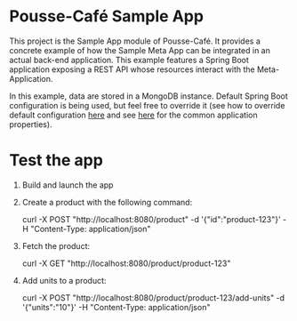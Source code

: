 # Pousse-Café Sample App

This project is the Sample App module of Pousse-Café. It provides a concrete example of how the Sample Meta App can be 
integrated in an actual back-end application. This example features a Spring Boot application exposing a REST API
whose resources interact with the Meta-Application.

In this example, data are stored in a MongoDB instance. Default Spring Boot configuration is being used, but feel free to override it
(see how to override default configuration [here](https://docs.spring.io/spring-boot/docs/current/reference/html/boot-features-external-config.html)
and see
[here](https://docs.spring.io/spring-boot/docs/current/reference/html/common-application-properties.html)
for the common application properties).

# Test the app

1. Build and launch the app
2. Create a product with the following command:

    curl -X POST "http://localhost:8080/product" -d '{"id":"product-123"}' -H "Content-Type: application/json"

3. Fetch the product:

    curl -X GET "http://localhost:8080/product/product-123"

4. Add units to a product:

    curl -X POST "http://localhost:8080/product/product-123/add-units" -d '{"units":"10"}' -H "Content-Type: application/json"
